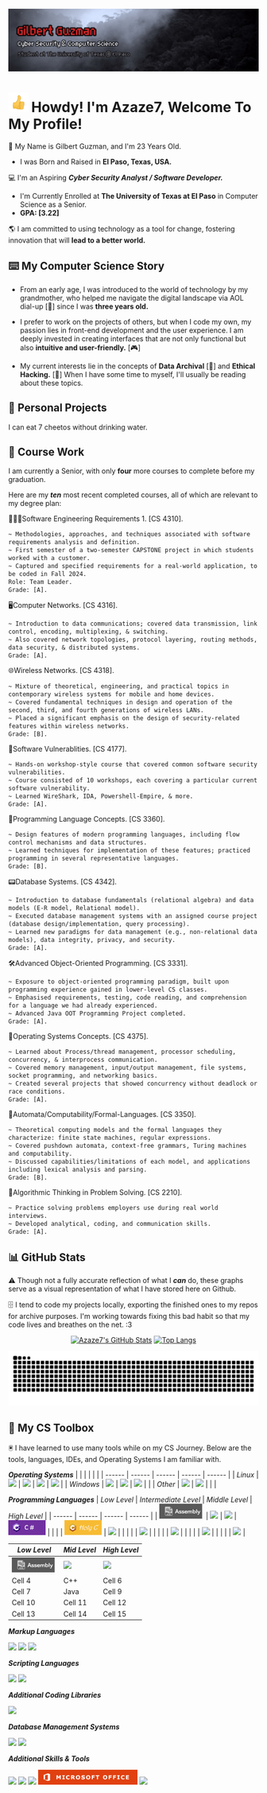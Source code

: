[![Header](Guzman_header.gif "Header")](https://azaze7.github.io)

<img src="https://raw.githubusercontent.com/Azaze7/Azaze7/main/Guzman_thumbsup.gif" height="40px"> Howdy! I'm Azaze7, Welcome To My Profile!
===============

📍 My Name is Gilbert Guzman, and I'm 23 Years Old.
* I was Born and Raised in **El Paso, Texas, USA.**

💻 I'm an Aspiring ***Cyber Security Analyst / Software Developer.***
* I'm Currently Enrolled at **The University of Texas at El Paso** in Computer Science as a Senior.
* **GPA: [3.22]**

🌎 I am committed to using technology as a tool for change, fostering innovation that will **lead to a better world.**

## ⌨️ My Computer Science Story

* From an early age, I was introduced to the world of technology by my grandmother, who helped me navigate the digital landscape via AOL dial-up [📎] since I was **three years old.**

* I prefer to work on the projects of others, but when I code my own, my passion lies in front-end development and the user experience. I am deeply invested in creating interfaces that are not only functional but also **intuitive and user-friendly.** [🎮] 

* My current interests lie in the concepts of **Data Archival** [💾] and **Ethical Hacking.** [🔐] When I have some time to myself, I'll usually be reading about these topics.

## 📼 Personal Projects

I can eat 7 cheetos without drinking water.

## 💽 Course Work

I am currently a Senior, with only **four** more courses to complete before my graduation.

Here are my ***ten*** most recent completed courses, all of which are relevant to my degree plan:

🧑🏽‍💻Software Engineering Requirements 1. [CS 4310].

    ~ Methodologies, approaches, and techniques associated with software requirements analysis and definition.
    ~ First semester of a two-semester CAPSTONE project in which students worked with a customer.
    ~ Captured and specified requirements for a real-world application, to be coded in Fall 2024.
    Role: Team Leader.
    Grade: [A].
    
🖥️Computer Networks. [CS 4316].

    ~ Introduction to data communications; covered data transmission, link control, encoding, multiplexing, & switching. 
    ~ Also covered network topologies, protocol layering, routing methods, data security, & distributed systems.
    Grade: [A].
    
🌐Wireless Networks. [CS 4318].
    
    ~ Mixture of theoretical, engineering, and practical topics in contemporary wireless systems for mobile and home devices.
    ~ Covered fundamental techniques in design and operation of the second, third, and fourth generations of wireless LANs. 
    ~ Placed a significant emphasis on the design of security-related features within wireless networks.
    Grade: [B].
    
👾Software Vulnerablities. [CS 4177].

    ~ Hands-on workshop-style course that covered common software security vulnerabilities.
    ~ Course consisted of 10 workshops, each covering a particular current software vulnerability.
    ~ Learned WireShark, IDA, Powershell-Empire, & more.
    Grade: [A].
    
📓Programming Language Concepts. [CS 3360].

    ~ Design features of modern programming languages, including flow control mechanisms and data structures.
    ~ Learned techniques for implementation of these features; practiced programming in several representative languages.
    Grade: [B].
    
📟Database Systems. [CS 4342].

    ~ Introduction to database fundamentals (relational algebra) and data models (E-R model, Relational model).
    ~ Executed database management systems with an assigned course project (database design/implementation, query processing). 
    ~ Learned new paradigms for data management (e.g., non-relational data models), data integrity, privacy, and security.
    Grade: [A].
    
🛠️Advanced Object-Oriented Programming. [CS 3331].

    ~ Exposure to object-oriented programming paradigm, built upon programming experience gained in lower-level CS classes.
    ~ Emphasised requirements, testing, code reading, and comprehension for a language we had already experienced.
    ~ Advanced Java OOT Programming Project completed.
    Grade: [A].
    
📱Operating Systems Concepts. [CS 4375].

    ~ Learned about Process/thread management, processor scheduling, concurrency, & interprocess communication. 
    ~ Covered memory management, input/output management, file systems, socket programming, and networking basics.
    ~ Created several projects that showed concurrency without deadlock or race conditions.
    Grade: [A].

🧮Automata/Computability/Formal-Languages. [CS 3350].

    ~ Theoretical computing models and the formal languages they characterize: finite state machines, regular expressions.
    ~ Covered pushdown automata, context-free grammars, Turing machines and computability.
    ~ Discussed capabilities/limitations of each model, and applications including lexical analysis and parsing.
    Grade: [B].
    
🧠Algorithmic Thinking in Problem Solving. [CS 2210].

    ~ Practice solving problems employers use during real world interviews.
    ~ Developed analytical, coding, and communication skills.
    Grade: [A].

## 📊 GitHub Stats
⚠️ Though not a fully accurate reflection of what I ***can*** do, these graphs serve as a visual representation of what I have stored here on Github.

🗄️ I tend to code my projects locally, exporting the finished ones to my repos for archive purposes. I'm working towards fixing this bad habit so that my code lives and breathes on the net. :3

<p align="center">
    <a href="https://github.com/Azaze7/Azaze7#gh-dark-mode-only"><img alt="Azaze7's GitHub Stats" src="https://github-readme-stats.vercel.app/api?username=Azaze7&show_icons=true&theme=dark#gh-dark-mode-only"></a>
    <a href="https://github.com/Azaze7/Azaze7#gh-dark-mode-only"><img alt="Top Langs" src="https://github-readme-stats.vercel.app/api/top-langs/?username=Azaze7&layout=compact&langs_count=8&theme=dark#gh-dark-mode-only"></a>
</p>

<div align="center">
  <img alt="snake eating my contributions" src="https://raw.githubusercontent.com/Azaze7/Azaze7/output/github-contribution-grid-snake-dark.svg" />
</div>

## 🧰 My CS Toolbox
🖲️ I have learned to use many tools while on my CS Journey. Below are the tools, languages, IDEs, and Operating Systems I am familiar with.
  
***Operating Systems***
|        |        |        |        |        |
| ------ | ------ | ------ | ------ | ------ |
| *Linux* | <img src="https://img.shields.io/badge/Kali_Linux-557C94?style=for-the-badge&logo=kali-linux&logoColor=white" /> | <img src="https://img.shields.io/badge/Arch_Linux-1793D1?style=for-the-badge&logo=arch-linux&logoColor=white" /> | <img src="https://img.shields.io/badge/Linux-FCC624?style=for-the-badge&logo=linux&logoColor=black" /> | <img src="https://img.shields.io/badge/Ubuntu-E95420?style=for-the-badge&logo=ubuntu&logoColor=white" /> |
| *Windows* | <img src="https://img.shields.io/badge/Windows_XP-003399?style=for-the-badge&logo=windows-xp&logoColor=white" /> | <img src="https://img.shields.io/badge/Windows-0078D6?style=for-the-badge&logo=windows&logoColor=white" /> | <img src="https://img.shields.io/badge/WSL-0a97f5?style=for-the-badge&logo=linux&logoColor=white" /> | |
| *Other* | <img src="https://img.shields.io/badge/Android-3DDC84?style=for-the-badge&logo=android&logoColor=white" /> | <img src="https://img.shields.io/badge/Raspberry%20Pi-A22846?style=for-the-badge&logo=Raspberry%20Pi&logoColor=white" /> | | |


***Programming Languages***
| *Low Level* | *Intermediate Level* | *Middle Level* | *High Level* |
| ------ | ------ | ------ | ------ |
| <img src="https://raw.githubusercontent.com/Azaze7/Azaze7/main/Guzman_Additional_Banner2.png" width="90" height="30"> | <img src="https://img.shields.io/badge/C-00599C?style=for-the-badge&logo=c&logoColor=white" /> | <img src="https://img.shields.io/badge/C%2B%2B-00599C?style=for-the-badge&logo=c%2B%2B&logoColor=white" /> | <img src="https://raw.githubusercontent.com/Azaze7/Azaze7/main/Guzman_Additional_Banner3.png" width="75" height="30"> |
| | | <img src="https://raw.githubusercontent.com/Azaze7/Azaze7/main/Guzman_Additional_Banner.png" width="75" height="30"> | <img src="https://img.shields.io/badge/Python-14354C?style=for-the-badge&logo=python&logoColor=white" />  |
| | | | <img src="https://img.shields.io/badge/JavaScript-F7DF1E?style=for-the-badge&logo=JavaScript&logoColor=white" /> |
| | | | <img src="https://img.shields.io/badge/Java-ED8B00?style=for-the-badge&logo=openjdk&logoColor=white" /> |
| | | | <img src="https://img.shields.io/badge/Ruby-CC342D?style=for-the-badge&logo=ruby&logoColor=white" /> |
| | | | <img src="https://img.shields.io/badge/Scala-DC322F?style=for-the-badge&logo=scala&logoColor=white" /> |

| *Low Level* | *Mid Level* | *High Level* |
| -------- | -------- | -------- |
| <img src="https://raw.githubusercontent.com/Azaze7/Azaze7/main/Guzman_Additional_Banner2.png" width="90" height="30"> | <img src="https://img.shields.io/badge/C-00599C?style=for-the-badge&logo=c&logoColor=white" /> | <img src="https://img.shields.io/badge/C%2B%2B-00599C?style=for-the-badge&logo=c%2B%2B&logoColor=white" /> |
| Cell 4   | C++   | Cell 6   |
| Cell 7   | Java   | Cell 9   |
| Cell 10  | Cell 11  | Cell 12  |
| Cell 13  | Cell 14  | Cell 15  |


***Markup Languages***

<img src="https://img.shields.io/badge/Markdown-000000?style=for-the-badge&logo=markdown&logoColor=white" />  
<img src="https://img.shields.io/badge/CSS3-1572B6?style=for-the-badge&logo=css3&logoColor=white" />
<img src="https://img.shields.io/badge/HTML5-E34F26?style=for-the-badge&logo=html5&logoColor=white" /> 

***Scripting Languages***

<img src="https://img.shields.io/badge/Shell_Script-121011?style=for-the-badge&logo=gnu-bash&logoColor=white" /> 
<img src="https://img.shields.io/badge/Powershell-2CA5E0?style=for-the-badge&logo=powershell&logoColor=white" />

***Additional Coding Libraries*** 

<img src="https://img.shields.io/badge/React-20232A?style=for-the-badge&logo=react&logoColor=61DAFB" />   

***Database Management Systems*** 

<img src="https://img.shields.io/badge/MySQL-00000F?style=for-the-badge&logo=mysql&logoColor=white" /> 
<img src="https://img.shields.io/badge/Microsoft_SQL_Server-CC2927?style=for-the-badge&logo=microsoft-sql-server&logoColor=white" />

***Additional Skills & Tools***

<img src="https://img.shields.io/badge/gimp-5C5543?style=for-the-badge&logo=gimp&logoColor=white" />
<img src ="https://img.shields.io/badge/Unity-100000?style=for-the-badge&logo=unity&logoColor=white" />
<img src="https://img.shields.io/badge/docker-%230db7ed.svg?style=for-the-badge&logo=docker&logoColor=white" />
<img src="https://raw.githubusercontent.com/Azaze7/Azaze7/main/Guzman_Additional_Banner4.png" width="200" height="30">
<img src="https://img.shields.io/badge/Adobe%20Creative%20Cloud-DA1F26?style=for-the-badge&logo=Adobe%20Creative%20Cloud&logoColor=white" />



